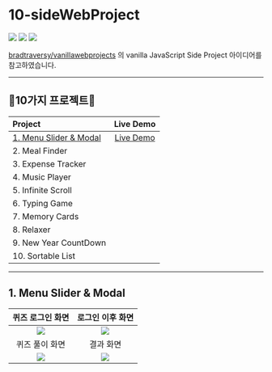 # 10-sideWebProject

<img src="https://img.shields.io/badge/HTML-E34F26?style=flat-square&logo=html5&logoColor=white"/></a>
<img src="https://img.shields.io/badge/CSS3-1572B6?style=flat-square&logo=CSS3&logoColor=white"/></a>
<img src="https://img.shields.io/badge/JavaScript-F7DF1E?style=flat-square&logo=JavaScript&logoColor=white"/></a>

[bradtraversy/vanillawebprojects](https://github.com/bradtraversy/vanillawebprojects) 의 vanilla JavaScript Side Project 아이디어를 참고하였습니다.   

----------------------------------------------------       
## 🌈10가지 프로젝트🌈
|Project|Live Demo|
:----|:----:
|[1. Menu Slider & Modal](#1-Menu-Slider-Modal)|[Live Demo](https://younyikim.github.io/10-sideWebProject/1.MenuSlider_Modal/index.html)|
|2. Meal Finder||
|3. Expense Tracker||
|4. Music Player||
|5. Infinite Scroll||
|6. Typing Game||
|7. Memory Cards||
|8. Relaxer||
|9. New Year CountDown||
|10. Sortable List||

----------------------------------------------------               
## 1. Menu Slider & Modal

퀴즈 로그인 화면            |  로그인 이후 화면
:-------------------------:|:-------------------------:
<img src="/image/menu_modal_main.PNG"> |<img src="/image/menu_modal_main_side.PNG">
퀴즈 풀이 화면     |  결과 화면
<img src="/image/menu_modal_modal.PNG"> | <img src="/image/menu_modal_main_media.PNG">
